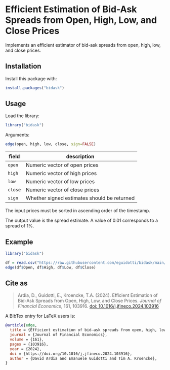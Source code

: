 # Efficient Estimation of Bid-Ask Spreads from Open, High, Low, and Close Prices

Implements an efficient estimator of bid-ask spreads from open, high, low, and close prices.

## Installation

Install this package with:

```R
install.packages("bidask")
```

## Usage

Load the library:

```R
library("bidask")
```

Arguments:

```R
edge(open, high, low, close, sign=FALSE)
```

| field   | description                                 |
| ------- | ------------------------------------------- |
| `open`  | Numeric vector of open prices               |
| `high`  | Numeric vector of high prices               |
| `low`   | Numeric vector of low prices                |
| `close` | Numeric vector of close prices              |
| `sign`  | Whether signed estimates should be returned |

The input prices must be sorted in ascending order of the timestamp.

The output value is the spread estimate. A value of 0.01 corresponds to a spread of 1%.

## Example

```R
library("bidask")

df = read.csv("https://raw.githubusercontent.com/eguidotti/bidask/main/pseudocode/ohlc.csv")
edge(df$Open, df$High, df$Low, df$Close)
```

## Cite as

> Ardia, D., Guidotti, E., Kroencke, T.A. (2024). Efficient Estimation of Bid-Ask Spreads from Open, High, Low, and Close Prices. *Journal of Financial Economics*, 161, 103916. [doi: 10.1016/j.jfineco.2024.103916](https://doi.org/10.1016/j.jfineco.2024.103916)

A BibTex  entry for LaTeX users is:

```bibtex
@article{edge,
  title = {Efficient estimation of bid–ask spreads from open, high, low, and close prices},
  journal = {Journal of Financial Economics},
  volume = {161},
  pages = {103916},
  year = {2024},
  doi = {https://doi.org/10.1016/j.jfineco.2024.103916},
  author = {David Ardia and Emanuele Guidotti and Tim A. Kroencke},
}
```

